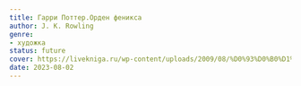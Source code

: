 ```yaml
---
title: Гарри Поттер.Орден феникса
author: J. K. Rowling
genre:
- художка
status: future
cover: https://livekniga.ru/wp-content/uploads/2009/08/%D0%93%D0%B0%D1%80%D1%80%D0%B8-%D0%9F%D0%BE%D1%82%D1%82%D0%B5%D1%80-%D0%B8-%D0%9E%D1%80%D0%B4%D0%B5%D0%BD-%D0%A4%D0%B5%D0%BD%D0%B8%D0%BA%D1%81%D0%B0.jpg
date: 2023-08-02
---
```


